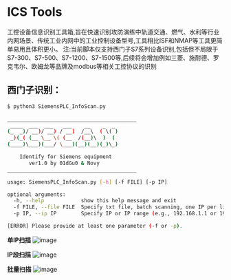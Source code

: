 # ICS Tools
工控设备信息识别工具箱,旨在快速识别攻防演练中轨道交通、燃气、水利等行业内网场景、传统工业内网中的工业控制设备型号,工具相比ISF和NMAP等工具更简单易用且体积更小。
注:当前脚本仅支持西门子S7系列设备识别,包括但不局限于S7-300、S7-500、S7-1200、S7-1500等,后续将会增加例如三菱、施耐德、罗克韦尔、欧姆龙等品牌及modbus等相关工控协议的识别
## 西门子识别：
```bash
$ python3 SiemensPLC_InfoScan.py

__________________________________________
 ____  ___  ___   ___    __    _  _
(_  _)/ __)/ __) / __)  /__\  ( \( )
 _)(_( (__ \__ \( (__  /(__)\  )  (
(____)\___)(___/ \___)(__)(__)(_)\_)

    Identify for Siemens equipment
       ver1.0 by 01dGu0 & Novy
__________________________________________

usage: SiemensPLC_InfoScan.py [-h] [-f FILE] [-p IP]

optional arguments:
  -h, --help            show this help message and exit
  -f FILE, --file FILE  Specify txt file, batch scanning, one IP per line
  -p IP, --ip IP        Specify IP or IP range (e.g., 192.168.1.1 or 192.168.1.0/24)

[ERROR] Please provide at least one parameter (-f or -p).
```
**单IP扫描**
![image](https://github.com/novysodope/ICscan/assets/45167857/b212686f-3c3a-4b20-a65d-3da1e447ee21)

**IP段扫描**
![image](https://github.com/novysodope/ICscan/assets/45167857/389b8dcc-591c-4427-944a-740b127ac856)

**批量扫描**
![image](https://github.com/novysodope/ICscan/assets/45167857/6ed95e72-80d6-436d-b981-8198219a128a)
